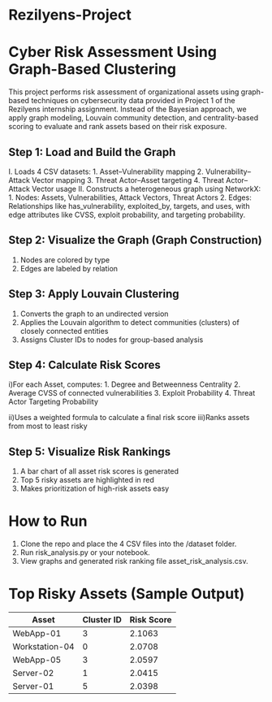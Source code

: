 # Rezilyens-Project

# Cyber Risk Assessment Using Graph-Based Clustering
This project performs risk assessment of organizational assets using graph-based techniques on cybersecurity data provided in Project 1 of the Rezilyens internship assignment. Instead of the Bayesian approach, we apply graph modeling, Louvain community detection, and centrality-based scoring to evaluate and rank assets based on their risk exposure.

## Step 1: Load and Build the Graph
I. Loads 4 CSV datasets:
      1. Asset–Vulnerability mapping
      2. Vulnerability–Attack Vector mapping
      3. Threat Actor–Asset targeting
      4. Threat Actor–Attack Vector usage
II. Constructs a heterogeneous graph using NetworkX:
      1. Nodes: Assets, Vulnerabilities, Attack Vectors, Threat Actors
      2. Edges: Relationships like has_vulnerability, exploited_by, targets, and uses, with edge attributes like CVSS, exploit probability, and targeting probability.

## Step 2: Visualize the Graph (Graph Construction)
   1. Nodes are colored by type
   2. Edges are labeled by relation

## Step 3: Apply Louvain Clustering
  1. Converts the graph to an undirected version
  2. Applies the Louvain algorithm to detect communities (clusters) of closely connected entities
  3. Assigns Cluster IDs to nodes for group-based analysis

## Step 4: Calculate Risk Scores
i)For each Asset, computes:
      1. Degree and Betweenness Centrality
      2. Average CVSS of connected vulnerabilities
      3. Exploit Probability
      4. Threat Actor Targeting Probability

ii)Uses a weighted formula to calculate a final risk score
iii)Ranks assets from most to least risky

## Step 5: Visualize Risk Rankings
  1. A bar chart of all asset risk scores is generated
  2. Top 5 risky assets are highlighted in red
  3. Makes prioritization of high-risk assets easy

# How to Run
   1. Clone the repo and place the 4 CSV files into the /dataset folder.
   2. Run risk_analysis.py or your notebook.
   3. View graphs and generated risk ranking file asset_risk_analysis.csv.

# Top Risky Assets (Sample Output)

| Asset | Cluster ID | Risk Score |
|-------|------------|------------|
| WebApp-01	| 3 | 2.1063 |
|Workstation-04	| 0 | 2.0708 |
| WebApp-05	| 3	| 2.0597 |
| Server-02 |	1 |	2.0415 |
| Server-01 | 5	| 2.0398 |
